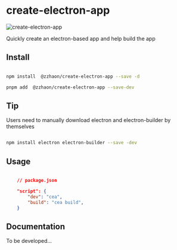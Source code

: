 # create-electron-app

![create-electron-app](https://img.shields.io/npm/v/@zzhaon/create-electron-app)

Quickly create an electron-based app and help build the app

## Install

```sh

npm install  @zzhaon/create-electron-app --save -d

pnpm add  @zzhaon/create-electron-app --save-dev

```

## Tip

Users need to manually download electron and electron-builder by themselves

```sh

npm install electron electron-builder --save -dev

```


## Usage

```json

    // package.json

    "script": {
        "dev": "cea",
        "build": "cea build",
    }

```

## Documentation

To be developed...
